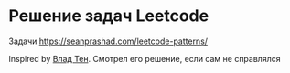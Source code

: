 # Решение задач Leetcode

Задачи https://seanprashad.com/leetcode-patterns/

Inspired by [Влад Тен](https://www.youtube.com/watch?v=92_ZmKjtfxA&list=PLyHj6yBbnkUgC6T9RpPxEBUv3My9lPd7m&index=1).
Смотрел его решение, если сам не справлялся